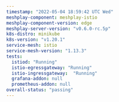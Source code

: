 ```yaml
---
timestamp: "2022-05-04 18:59:42 UTC Wed"
meshplay-component: meshplay-istio
meshplay-component-version: edge
meshplay-server-version: "v0.6.0-rc.5p"
k8s-distro: minikube
k8s-version: "v1.20.1"
service-mesh: istio
service-mesh-version: "1.13.3"
tests:
  istiod: "Running"
  istio-egressgateway: "Running"
  istio-ingressgateway:  "Running"
  grafana-addon: null
  prometheus-addon: null
overall-status: "passing"
---
```

